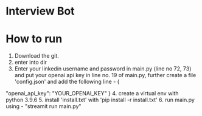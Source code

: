 # Interview Bot

# How to run

1. Download the git.
2. enter into dir
3. Enter your linkedin username and password in main.py (line no 72, 73) and put your openai api key in line no. 19 of main.py, further create a file 'config.json' and add the following line - 
{

  "openai_api_key": "YOUR_OPENAI_KEY"
}
4. create a virtual env with python 3.9.6
5. install 'install.txt' with 'pip install -r install.txt'
6. run main.py using - "streamit run main.py"